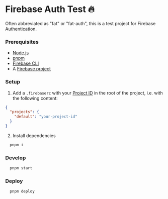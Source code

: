 # Firebase Auth Test 🔥

Often abbreviated as "fat" or "fat-auth", this is a test project for Firebase Authentication.

### Prerequisites

- [Node.js](https://nodejs.org/en/download/)
- [pnpm](https://pnpm.io/installation)
- [Firebase CLI](https://firebase.google.com/docs/cli)
- A [Firebase project](https://firebase.google.com/docs/projects/create)

### Setup

1. Add a `.firebaserc` with your [Project ID](https://firebase.google.com/docs/projects/learn-more#project-id) in the root of the project, i.e. with the following content:

```json
{
  "projects": {
    "default": "your-project-id"
  }
}
```

2. Install dependencies

```sh
  pnpm i
```

### Develop

```sh
  pnpm start
```

### Deploy

```sh
  pnpm deploy
```
